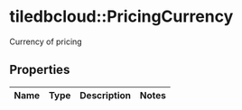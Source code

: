 # tiledbcloud::PricingCurrency

Currency of pricing
## Properties
Name | Type | Description | Notes
------------ | ------------- | ------------- | -------------



